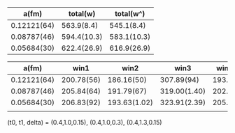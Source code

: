 | a(fm)      | total(w) | total(w^) |
|---|---|---|
| 0.12121(64) | 563.9(8.4) | 545.1(8.4) |
| 0.08787(46) | 594.4(10.3) | 583.1(10.3) |
| 0.05684(30) | 622.4(26.9) | 616.9(26.9) |

| a(fm) | win1 | win2 | win3 | win1(w^) | win2(w^) | win3(w^) |
|---|---|---|---|---|---|---|
| 0.12121(64) | 200.78(56) | 186.16(50) | 307.89(94) | 193.84(55) | 179.07(49) | 299.77(93) |
| 0.08787(46) | 205.84(64) | 191.79(67) | 319.00(1.40) | 202.11(63) | 187.84(66) | 314.62(1.39) |
| 0.05684(30) | 206.83(92) | 193.63(1.02) | 323.91(2.39) | 205.26(91) | 191.91(1.02) | 322.07(2.39) |
|   |   |   |   |   |   |   |

(t0, t1, delta) = (0.4,1.0,0.15), (0.4,1.0,0.3), (0.4,1.3,0.15)
